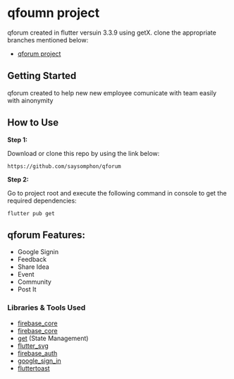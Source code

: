 # qfoumn project

qforum created in flutter versuin 3.3.9 using getX. clone the appropriate branches mentioned below:

- [qforum project](https://github.com/saysomphon/qforum)

## Getting Started

qforum created to help new new employee comunicate with team easily with ainonymity

## How to Use 

**Step 1:**

Download or clone this repo by using the link below:

```
https://github.com/saysomphon/qforum
```

**Step 2:**

Go to project root and execute the following command in console to get the required dependencies: 

```
flutter pub get 
```

## qforum Features:

* Google Signin
* Feedback
* Share Idea
* Event
* Community 
* Post It

### Libraries & Tools Used

* [firebase_core](https://pub.dev/packages/firebase_core)
* [firebase_core](https://pub.dev/packages/cloud_firestore)
* [get](https://pub.dev/packages/get) (State Management)
* [flutter_svg](https://pub.dev/packages/flutter_svg) 
* [firebase_auth](https://pub.dev/packages/firebase_auth) 
* [google_sign_in](https://pub.dev/packages/google_sign_in) 
* [fluttertoast](https://pub.dev/packages/fluttertoast) 
